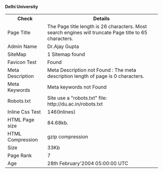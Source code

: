 <html>
<body>
<b>Delhi University</b>
<table>
<tr>
<th> Check </th>
<th> Details</th>
</tr>
<tr>
<td>Page Title</td>
<td>
The Page title length  is 26 characters. Most search engines will truncate Page title to 65 characters.</td>
</tr>
<tr>
<td>Admin Name</td>
<td>Dr.Ajay Gupta</td>
</tr>
<tr>
<td>SiteMap</td>
<td> 1 Sitemap found </td>
</tr>
<tr>
<td> Favicon Test </td>
<td> Found </td>
</tr>
<tr>
<td>Meta Description</td> 
<td>Meta Description not Found : The meta description length of page is 0 characters.</td>
</tr>
<tr>
<td>Meta Keywords</td>
<td>Meta keywords not Found</td>
</tr>
<tr>
<td>Robots.txt</td>
<td>
Site use a "robots.txt" file: http://du.ac.in/robots.txt</td>
</tr>
<tr>
<td>Inline Css Test</td>
<td>146(Inlines)</td>
</tr>
<tr>
<td>HTML Page size</td>
<td>84.68kb.</td>
</tr>
<tr>
<td>HTML Compression </td>
<td>gzip compression</td>
</tr>
<tr>
<td> Size </td>
<td>33Kb</td>
</tr>
<tr>
<td>Page Rank</td>
<td>7</td>
</tr>
<tr>
<td>Age</td>
<td>28th February'2004 05:00:00 UTC</td>
</tr>


</table>
<body/>
<html/>
